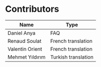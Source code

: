 # Contributors

Name | Type |
--- | --- |
Daniel Anya | FAQ |
Renaud Soulat | French translation |
Valentin Orient | French translation |
Mehmet Yıldırım | Turkish translation |

